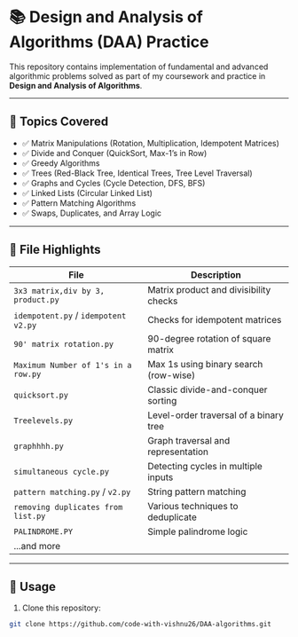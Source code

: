 # 📚 Design and Analysis of Algorithms (DAA) Practice

This repository contains implementation of fundamental and advanced algorithmic problems solved as part of my coursework and practice in **Design and Analysis of Algorithms**.

---

## 🧠 Topics Covered

- ✅ Matrix Manipulations (Rotation, Multiplication, Idempotent Matrices)
- ✅ Divide and Conquer (QuickSort, Max-1’s in Row)
- ✅ Greedy Algorithms
- ✅ Trees (Red-Black Tree, Identical Trees, Tree Level Traversal)
- ✅ Graphs and Cycles (Cycle Detection, DFS, BFS)
- ✅ Linked Lists (Circular Linked List)
- ✅ Pattern Matching Algorithms
- ✅ Swaps, Duplicates, and Array Logic

---

## 📂 File Highlights

| File | Description |
|------|-------------|
| `3x3 matrix,div by 3, product.py` | Matrix product and divisibility checks |
| `idempotent.py` / `idempotent v2.py` | Checks for idempotent matrices |
| `90' matrix rotation.py` | 90-degree rotation of square matrix |
| `Maximum Number of 1's in a row.py` | Max 1s using binary search (row-wise) |
| `quicksort.py` | Classic divide-and-conquer sorting |
| `Treelevels.py` | Level-order traversal of a binary tree |
| `graphhhh.py` | Graph traversal and representation |
| `simultaneous cycle.py` | Detecting cycles in multiple inputs |
| `pattern matching.py` / `v2.py` | String pattern matching |
| `removing duplicates from list.py` | Various techniques to deduplicate |
| `PALINDROME.PY` | Simple palindrome logic |
| ...and more |

---

## 📎 Usage

1. Clone this repository:
```bash
git clone https://github.com/code-with-vishnu26/DAA-algorithms.git
